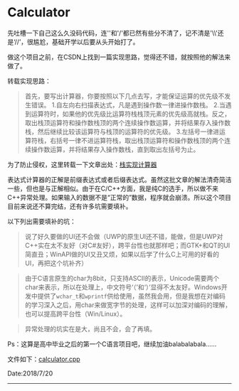 # Calculator

先吐槽一下自己这么久没码代码，连'\'和'/'都已然有些分不清了，记不清是'\\\\'还是‘//’，很尴尬，基础开学以后要从头开始打了。

做这个项目之前，在CSDN上找到一篇实现思路，觉得还不错，就按照他的解法来做了。

转载实现思路：

> 首先，要写出计算器，你要按照以下几点去写，才能保证运算的优先级不发生错误。
> 1.自左向右扫描表达式，凡是遇到操作数一律进操作数栈。
> 2.当遇到运算符时，如果他的优先级比运算符栈栈顶元素的优先级高就栈。反之，取出栈顶运算符和操作数栈顶的两个连续操作数运算，并将结果存入操作数栈，然后继续比较该运算符与栈顶的运算符的优先级。
> 3.左括号一律进运算符栈，右括号一律不进运算符栈，取出栈顶运算符和操作数栈顶的两个连续操作数运算，并将结果存入操作数栈，直到取出左括号为止。

为了防止侵权，这里转载一下文章出处：[栈实现计算器](https://blog.csdn.net/zwt0112/article/details/54562469)

表达式计算器的正解是前缀表达式或者后缀表达式。虽然这批文章的解法清奇简洁一些，但也是与正解相似。由于在C/C++方面，我是纯C的选手，所以做不来C++异常处理。如果输入的数据不是“正常的”数据，程序就会崩溃。所以这个项目目前来说还不算完结，还有许多坑需要填补。

以下列出需要填补的坑：

> 说了好久要做的UI还不会做（UWP的原生UI还不错，能做，但是UWP对C++实在太不友好（对C#友好），跨平台性也就那样吧；而GTK+和QT的UI简直丑；WinAPI做的UI又丑又烦，如果以后学了什么C上可用的好看的UI，再把这个坑补齐）

> 由于C语言原生的char为8bit，只支持ASCII的表示，Unicode需要两个char来表示，所以在处理上，中文符号‘（’和‘）’显得不太友好。Windows开发中提供了```wchar_t```和```wprintf```供给使用，虽然我会用，但是我想在对编码的学习深入之后，用char来做宽字节的处理，这样可以加深对编码的理解，也可以提高跨平台性（Win/Linux）。

> 异常处理的坑实在是大，尚且不会，会了再填。

Ps：这算是高中毕业之后的第一个C语言项目吧，继续加油balabalabala……

文件如下：[calculator.cpp](Calculator/calculator.cpp)

Date:2018/7/20

------

